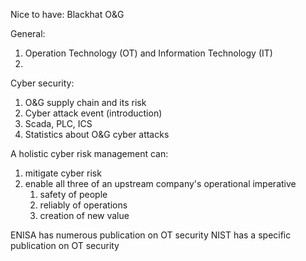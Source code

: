 Nice to have:
Blackhat O&G

General:
1. Operation Technology (OT) and Information Technology (IT)
2. 


Cyber security:
1. O&G supply chain and its risk
2. Cyber attack event (introduction)
3.  Scada, PLC, ICS
4.  Statistics about O&G cyber attacks


A holistic cyber risk management can:
1. mitigate cyber risk
2. enable all three of an upstream company's operational imperative
	1. safety of people
	2. reliably of operations
	3. creation of new value


ENISA has numerous publication on OT security
NIST has a specific publication on OT security